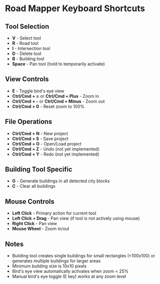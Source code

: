 # Road Mapper Keyboard Shortcuts

## Tool Selection
- **V** - Select tool
- **R** - Road tool
- **I** - Intersection tool
- **D** - Delete tool
- **B** - Building tool
- **Space** - Pan tool (hold to temporarily activate)

## View Controls
- **E** - Toggle bird's eye view
- **Ctrl/Cmd + =** or **Ctrl/Cmd + Plus** - Zoom in
- **Ctrl/Cmd + -** or **Ctrl/Cmd + Minus** - Zoom out
- **Ctrl/Cmd + 0** - Reset zoom to 100%

## File Operations
- **Ctrl/Cmd + N** - New project
- **Ctrl/Cmd + S** - Save project
- **Ctrl/Cmd + O** - Open/Load project
- **Ctrl/Cmd + Z** - Undo (not yet implemented)
- **Ctrl/Cmd + Y** - Redo (not yet implemented)

## Building Tool Specific
- **G** - Generate buildings in all detected city blocks
- **C** - Clear all buildings

## Mouse Controls
- **Left Click** - Primary action for current tool
- **Left Click + Drag** - Pan view (if tool is not actively using mouse)
- **Right Click** - Pan view
- **Mouse Wheel** - Zoom in/out

## Notes
- Building tool creates single buildings for small rectangles (<100x100) or generates multiple buildings for larger areas
- Minimum building size is 10x10 pixels
- Bird's eye view automatically activates when zoom < 25%
- Manual bird's eye toggle (E key) works at any zoom level